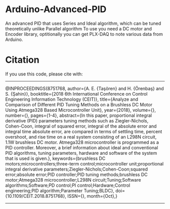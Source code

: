 # Arduino-Advanced-PID
An advanced PID that uses Series and Ideal algorithm, which can be tuned theoretically unlike Parallel algorithm
To use you need a DC motor and Encoder library, optitionally you can get PLX-DAQ to note various data from Arduino.

# Citation
If you use this code, please cite with:

---

@INPROCEEDINGS{8751768,  author={A. E. {Taşören} and H. {Örenbaş} and S. {Şahin}},  booktitle={2018 6th International Conference on Control Engineering   Information Technology (CEIT)},   title={Analyze and Comparison of Different PID Tuning Methods on a Brushless DC Motor Using Atmega328 Based Microcontroller Unit},   year={2018},  volume={},  number={},  pages={1-4},  abstract={In this paper, proportional integral derivative (PID) parameters tuning methods such as Ziegler-Nichols, Cohen-Coon, integral of squared error, integral of the absolute error and integral time absolute error, are compared in terms of settling time, percent overshoot, and rise time on a real system consisting of an L298N circuit, 1.1W brushless DC motor. Atmega328 microcontroller is programmed as a PID controller. Moreover, a brief information about ideal and conventional PID algorithms, tuning parameters, hardware and software of the system that is used is given.},  keywords={brushless DC motors;microcontrollers;three-term control;microcontroller unit;proportional integral derivative parameters;Ziegler-Nichols;Cohen-Coon;squared error;absolute error;PID controller;PID tuning methods;brushless DC motor;Atmega328 microcontroller;L298N circuit;Tuning;Software algorithms;Software;PD control;PI control;Hardware;Control engineering;PID algorithm;Parameter Tuning;BLDC},  doi={10.1109/CEIT.2018.8751768},  ISSN={},  month={Oct},}

---
